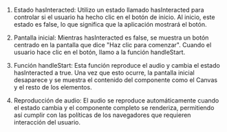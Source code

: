 1. Estado hasInteracted: Utilizo un estado llamado hasInteracted para controlar si el usuario ha hecho clic en el botón de inicio. Al inicio, este estado es false, lo que significa que la aplicación mostrará el botón.

2. Pantalla inicial: Mientras hasInteracted es false, se muestra un botón centrado en la pantalla que dice "Haz clic para comenzar". Cuando el usuario hace clic en el botón, llamo a la función handleStart.

3. Función handleStart: Esta función reproduce el audio y cambia el estado hasInteracted a true. Una vez que esto ocurre, la pantalla inicial desaparece y se muestra el contenido del componente como el Canvas y el resto de los elementos.

4. Reproducción de audio: El audio se reproduce automáticamente cuando el estado cambia y el componente completo se renderiza, permitiendo así cumplir con las políticas de los navegadores que requieren interacción del usuario.
